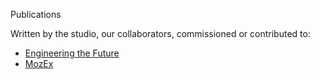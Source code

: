 Publications 

Written by the studio, our collaborators, commissioned or contributed to: 

* [Engineering the Future](https://lguariento.github.io/Engineering-the-Future/)
* [MozEx](https://issuu.com/mozfest/docs/mozex)